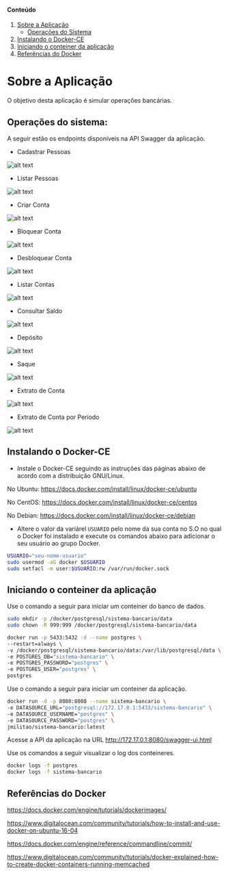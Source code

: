 [Sobre a Aplicação]: #sobre-a-aplicação
[Operações do Sistema]: #operacoes-do-sistema
[Instalando o Docker-CE]: #instalando-o-docker-ce
[Iniciando o conteiner da aplicação]: #inciando-o-conteiner-da-aplicação
[Referências do Docker]: #referências-do-docker

#### Conteúdo
1. [Sobre a Aplicação][Sobre a Aplicação]
    - [Operações do Sistema][Operações do Sistema]
2. [Instalando o Docker-CE][Instalando o Docker-CE]
3. [Iniciando o conteiner da aplicação][Iniciando o conteiner da aplicação]
4. [Referências do Docker][Referências do Docker]

# Sobre a Aplicação

O objetivo desta aplicação é simular operações bancárias.

## Operações do sistema:

A seguir estão os endpoints disponíveis na API Swagger da aplicação.

* Cadastrar Pessoas

![alt text](images/01_cadastrar_pessoa.png "Cadastro de Pessoa")

* Listar Pessoas

![alt text](images/02_listar_pessoas.png "Listagem de Pessoas")

* Criar Conta

![alt text](images/03_criar_conta.png "Criando uma conta")

* Bloquear Conta

![alt text](images/04_bloquear_conta.png "Bloqueando uma conta")

* Desbloquear Conta

![alt text](images/05_desbloquear_conta.png "Desbloqueando uma conta")

* Listar Contas 

![alt text](images/06_listar_contas.png "Listagem de contas")

* Consultar Saldo

![alt text](images/07_consultar_saldo.png "Consultando saldo")

* Depósito

![alt text](images/08_deposito.png "Depósito")

* Saque

![alt text](images/09_saque.png "Saque")

* Extrato de Conta

![alt text](images/10_extrato.png "Extrato")

* Extrato de Conta por Período

![alt text](images/11_extrato_periodo.png "Extrato por Período")

## Instalando o Docker-CE

* Instale o Docker-CE seguindo as instruções das páginas abaixo de acordo com a
distribuição GNU/Linux.

No Ubuntu: https://docs.docker.com/install/linux/docker-ce/ubuntu

No CentOS: https://docs.docker.com/install/linux/docker-ce/centos

No Debian: https://docs.docker.com/install/linux/docker-ce/debian

* Altere o valor da variárel ``USUARIO`` pelo nome da sua conta no S.O no qual
o Docker foi instalado e execute os comandos abaixo para adicionar o seu usuário
 ao grupo Docker.

```bash
USUARIO="seu-nome-usuario"
sudo usermod -aG docker $USUARIO
sudo setfacl -m user:$USUARIO:rw /var/run/docker.sock
```

## Iniciando o conteiner da aplicação

Use o comando a seguir para iniciar um conteiner do banco de dados.

```sh
sudo mkdir -p /docker/postgresql/sistema-bancario/data
sudo chown -R 999:999 /docker/postgresql/sistema-bancario/data

docker run -p 5433:5432 -d --name postgres \
--restart=always \
-v /docker/postgresql/sistema-bancario/data:/var/lib/postgresql/data \
-e POSTGRES_DB="sistema-bancario" \
-e POSTGRES_PASSWORD="postgres" \
-e POSTGRES_USER="postgres" \
postgres
```

Use o comando a seguir para iniciar um conteiner da aplicação.

```sh
docker run -d -p 8080:8080 --name sistema-bancario \
-e DATASOURCE_URL="postgresql://172.17.0.1:5433/sistema-bancario" \
-e DATASOURCE_USERNAME="postgres" \
-e DATASOURCE_PASSWORD="postgres" \
jmilitao/sistema-bancario:latest
```

Acesse a API da aplicação na URL http://172.17.0.1:8080/swagger-ui.html

Use os comandos a seguir visualizar o log dos conteineres.

```sh
docker logs -f postgres
docker logs -f sistema-bancario
```

## Referências do Docker

https://docs.docker.com/engine/tutorials/dockerimages/

https://www.digitalocean.com/community/tutorials/how-to-install-and-use-docker-on-ubuntu-16-04

https://docs.docker.com/engine/reference/commandline/commit/

https://www.digitalocean.com/community/tutorials/docker-explained-how-to-create-docker-containers-running-memcached